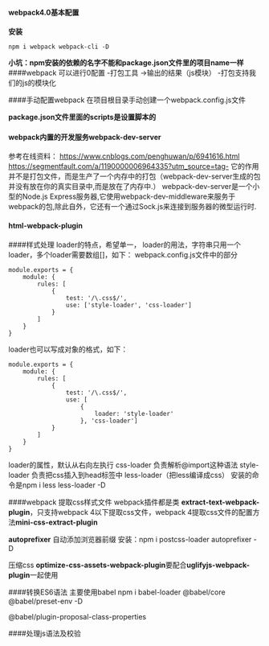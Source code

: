 #### webpack4.0基本配置
**安装**
```
npm i webpack webpack-cli -D
```
**小坑：npm安装的依赖的名字不能和package.json文件里的项目name一样**
####webpack 可以进行0配置
-打包工具 ->输出的结果（js模块）
-打包支持我们的js的模块化

####手动配置webpack
在项目根目录手动创建一个webpack.config.js文件

**package.json文件里面的scripts是设置脚本的**

#### webpack内置的开发服务webpack-dev-server
参考在线资料：
https://www.cnblogs.com/penghuwan/p/6941616.html
https://segmentfault.com/a/1190000006964335?utm_source=tag-
它的作用并不是打包文件，而是生产了一个内存中的打包（webpack-dev-server生成的包并没有放在你的真实目录中,而是放在了内存中.）
webpack-dev-server是一个小型的Node.js Express服务器,它使用webpack-dev-middleware来服务于webpack的包,除此自外，它还有一个通过Sock.js来连接到服务器的微型运行时.

#### html-webpack-plugin

####样式处理
loader的特点，希望单一，
loader的用法，字符串只用一个loader，多个loader需要数组[]，如下：
webpack.config.js文件中的部分
```
module.exports = {
    module: {
        rules: [
            {
                test: '/\.css$/',
                use: ['style-loader', 'css-loader']
            }
        ]
    }
}
```
loader也可以写成对象的格式，如下：
```
module.exports = {
    module: {
        rules: [
            {
                test: '/\.css$/',
                use: [
                    {
                        loader: 'style-loader'
                    }, 'css-loader']
            }
        ]
    }
}
```
loader的属性，默认从右向左执行
css-loader 负责解析@import这种语法
style-loader 负责把css插入到head标签中
less-loader（把less编译成css） 安装的命令是npm i less less-loader -D

####webpack 提取css样式文件
webpack插件都是类
**extract-text-webpack-plugin**，只支持webpack 4以下提取css文件，webpack 4提取css文件的配置方法**mini-css-extract-plugin**

**autoprefixer**
 自动添加浏览器前缀
 安装：npm i postcss-loader autoprefixer -D

压缩css **optimize-css-assets-webpack-plugin**要配合**uglifyjs-webpack-plugin**一起使用

####转换ES6语法
主要使用babel
npm i babel-loader @babel/core @babel/preset-env -D

@babel/plugin-proposal-class-properties

####处理js语法及校验


